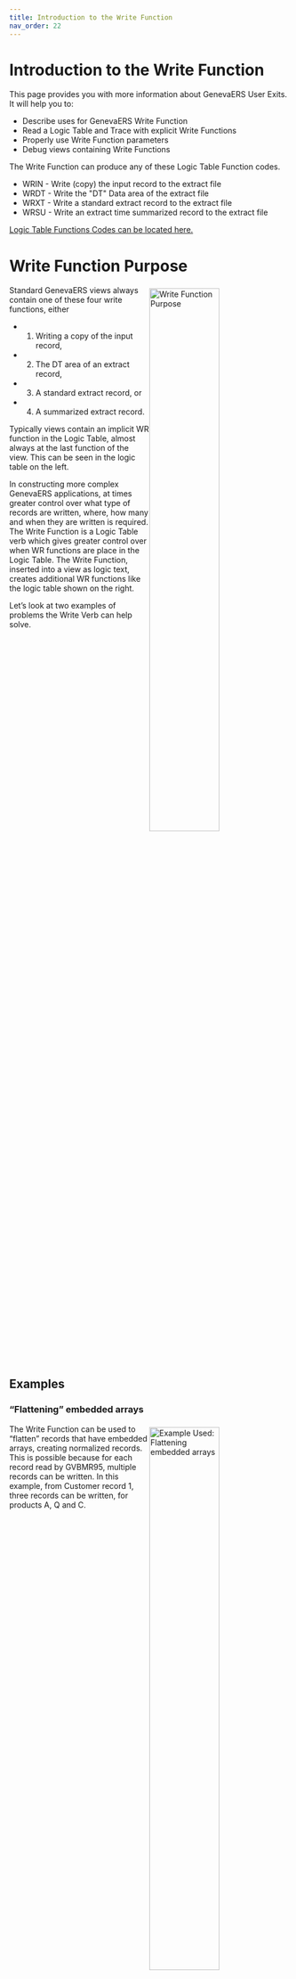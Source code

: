 ```yaml
---
title: Introduction to the Write Function
nav_order: 22
---
```


# Introduction to the Write Function

This page provides you with more information about GenevaERS User Exits.  It will help you to: 
- Describe uses for GenevaERS Write Function
- Read a Logic Table and Trace with explicit Write Functions
- Properly use Write Function parameters
- Debug views containing Write Functions

The Write Function can produce any of these Logic Table Function codes.  
- WRIN - Write (copy) the input record to the extract file
- WRDT - Write the "DT" Data area of the extract file
- WRXT - Write a standard extract record to the extract file
- WRSU - Write an extract time summarized record to the extract file

 [Logic Table Functions Codes can be located here.](Intro11a_Logic_Table_Function_Codes.md)

<div style="clear: right" >

# Write Function Purpose

<img style="float: right;" width="50%" vspace="5" alt="Write Function Purpose" src=images/Module21-The_Write_Function/Module21_Slide4.jpeg title="Write Function Purpose"/>

Standard GenevaERS views always contain one of these four write functions, either 
- 1. Writing a copy of the input record, 
- 2. The DT area of an extract record, 
- 3. A standard extract record, or 
- 4. A summarized extract record.  

Typically views contain an implicit WR function in the Logic Table, almost always at the last function of the view.  This can be seen in the logic table on the left.  

In constructing more complex GenevaERS applications, at times greater control over what type of records are written, where, how many and when they are written is required.   The Write Function is a Logic Table verb which gives greater control over when WR functions are place in the Logic Table. The Write Function, inserted into a view as logic text, creates additional WR functions like the logic table shown on the right.

Let’s look at two examples of problems the Write Verb can help solve.

<div style="clear: right" >

## Examples 
### “Flattening” embedded arrays

<img style="float: right;" width="50%" vspace="5" alt="Example Used: Flattening embedded arrays" src=images/Module21-The_Write_Function/Module21_Slide5.jpeg title="Example Used: Flattening embedded arrays"/>

The Write Function can be used to “flatten” records that have embedded arrays, creating normalized records.  This is possible because for each record read by GVBMR95, multiple records can be written.  In this example, from Customer record 1, three records can be written, for products A, Q and C.  

<div style="clear: right" >

### File Partitioning

<img style="float: right;" width="50%" vspace="5" alt="Example Use: File Partitioning" src=images/Module21-The_Write_Function/Module21_Slide6.jpeg title="File Partitioning"/>

Another typical use of the Write Verb is to split a file into multiple partitions.  Partitioning is important to be able to increase parallelism of the system in later steps.  

For example, suppose the day’s transactions are delivered in a single file.  Yet the GenevaERS environment has multiple partitions, a master file for each set of customers, perhaps by state, or for a range of customer IDs.  To be able to add the day’s transactions to customer master file, the daily file must be split into multiple files, one to be used in each master file update process.

To do this, the Write Verb is inserted into Logic Text “If” statements, testing the Customer ID and writing the record to the appropriate file.

The Write Verb and associated parameters control all aspects of writing records, including specifying which record type to write, which file (DD Name) to write it to, and if a Write User Exit should be called.  Let’s first review how these parameters are controlled on standard views, when the Write Verb is not used.  

<div style="clear: right" >

# Write Function Details

## Logic Table Function Type 

<img style="float: right;" width="50%" vspace="5" alt="Output Record Type Specification" src=images/Module21-The_Write_Function/Module21_Slide7.jpeg title="Output Record Type Specification"/>

The following rules determine which Logic Table Function is generated when a view contains no Write Verb and calls no Write Exit:  

- Views which use the Format Phase, either for File Format Output or for Hard Copy Reports, contain an implicit WRXT Functions to write standard extract records.  
- Views which use Extract Time Summarization, which requires standard extract file format records, contain an implicit WRSU to write summarized extract records.
- File output views which DO NOT use the Format Phase are Extract Only views.  Views which are Copy Input views—specified by selecting “Source-Record Structure”—contain WRIN Functions. All others contain WRDT functions to write the DT Data area of the extract record.

Almost all use of the Write Verb is for extract only views—views which do not use the Format Phase.  Because the WRXT and WRSU functions write standard extract file records (which are typically processed in the Format Phase), they are rarely used in conjunction with the Write Verb.  

<div style="clear: right" >

## DD Name Definition

The DD Name used for Extract Only views can be specified three ways:

<img style="float: right;" width="50%" vspace="5" alt="Output DD Name Definition, with Associated File" src=images/Module21-The_Write_Function/Module21_Slide8.jpeg title="Output DD Name Definition, with Associated File"/>



1. If an output physical file is specified in the View Properties, the Output DD Name associated with the physical file will be used.  In this example, the output physical file is OUTPUT01.  If we find the DD name for physical file OUTPUT01 by selecting Physical Files from the Navigator pane opening the OUTPUT01 physical file shows the output DD name of OUTPUT01.

<div style="clear: right" >

<img style="float: right;" width="50%" vspace="5" alt="Output DD Name Definition, with Associated File" src=images/Module21-The_Write_Function/Module21_Slide9.jpeg title="Output DD Name Definition, with Associated File"/>


2. If the physical file value is blank, a new DD name will be generated at runtime.  The most common generated name is the letter “F” followed by the last seven digits of the view number, using leading zeros if required.   In this left hand example, the DD Name is “F0000099”.

3. Alternatively, an Extract File Suffix can be used.  If the Extract File Number is assigned a value, the Extract Engine concatenates the assigned number to the value “EXTR” with three digits representing the Extract Work File Number, beginning with zeros if necessary to form the DD Name to be used.  In the right hand example, the extract records will be written to the file assigned to the DD Name EXTR001.


<div style="clear: right" >

## Write Exit Specification

<img style="float: right;" width="50%" vspace="5" alt="Write Exit Specification" src=images/Module21-The_Write_Function/Module21_Slide10.jpeg title="Write Exit Specification"/>

The last parameter the Write Verb controls is whether a Write Exit is called.  When the Write Verb is not used, write exits are assigned in view properties, in the Extract Phase tab.  The write exit is called as part of the implicit WR function generated for the view.

<div style="clear: right" >

# Write Function Syntax

<img style="float: right;" width="50%" vspace="5" alt="Write Function Syntax" src=images/Module21-The_Write_Function/Module21_Slide11.jpeg title="Write Function Syntax"/>

These are the elements of the Write Function syntax.  The Write verb keyword can be followed by three parameters which specify:
- Source
- Destination
- User Exit

The source parameter can be used to specify three possible sources:
- Input data, which means the view is a Copy Input view, the extract file containing a copy of the input record
- Data, which means the DT area data is written to the output file
- View, which means the standard view extract record is written to the output file.

The destination parameter allows modification of the target for the write:
- The Extract parameter allows specifying the DD Name suffix of the extract file
- The File parameter allows associating the write to a specific logical file

The user exit parameter allows specifying a user exit to be used

<div style="clear: right" >

# Example Write Function

<img style="float: right;" width="50%" vspace="5" alt="Example Write Function" src=images/Module21-The_Write_Function/Module21_Slide12.jpeg title="Example Write Function"/>

The following are examples of Write Functions.  Each of these example statements first tests field 4 to see if it is numeric.  If it is, then data will be written in some way:

### Example 1:  Copy Input to Physical File
```
IF (ISNUMERIC({field4})

	THEN WRITE (SOURCE=INPUT, 
     
     DEST=FILE= {LogicalFile3})

ENDIF
``` 

In example 1, the input data will be copied to an assigned Copy Input (Source=Input) Physical File associated with a specific Logical File (Destination=File)

### Example 2:  Call the DB2_Update Exit passing it the DT Data
```
IF (ISNUMERIC({field4})

	THEN WRITE (SOURCE=DATA, USEREXIT={DB2_Update}) 

ENDIF 
```

In example 2, the write verb causes a call to the DB2_Update User Exit (Userexit=DB2_Update).  It passes the exit the DT area data of the view. (Source=Data) 


### Example 3:  Write a Standard Extract Record to DD Name EXTR003
```
IF (ISNUMERIC({field4})

	 WRITE (SOURCE=VIEW, DEST=EXT=03) 

ENDIF 
```

In example 3, the write verb writes a Standard Extract Record (Source=View) to DD Name EXTR003 (Destination=Extension=03)

<div style="clear: right" >

## Record Filtering Example Logic

<img style="float: right;" width="50%" vspace="5" alt="Record Filtering Example Logic" src=images/Module21-The_Write_Function/Module21_Slide13.jpeg title="Record Filtering Example Logic"/>


The Write Verb can be used in either Record Level Filtering Logic, or Column Assignment Logic.  When a Write Verb is used in Record Filtering, the Select and Skip verbs cannot be used.  The Write Verb replaces the need for these keywords.

The logic shown here is Record Level Filtering logic, and could be used to partition a file containing multiple customers into individual files.  Record level filtering requires the use of the Source=Input parameter is used.  This parameter copies input records to the extract file.  This is required because no columns are created prior to executing Record Level Filtering logic.  The only valid output is to copy the input record.

```
If(CustomerID=“Cust1” Then

      Write(Source=Input,Destination=01)

Endif
```
```
If(CustomerID=“Cust4” Then

      Write(Source=Input,Destination=04)

Endif
```

In this example, the logic in the record filter first tests the Customer ID.  If it is “Cust1,” then the record is copied to the DD Name EXTR001 because of the Destination=01 parameter.  The second If statement will copy Customer 4 records to the EXTR004.  Because the logic is mutually exclusive, (the Customer ID can only be either Cust1 or Cust4, not both), the total output records will equal the input records, except they will be in two different files.

<div style="clear: right" >

## Column Filtering Example Logic

<img style="float: right;" width="50%" vspace="5" alt="Column Filtering Example Logic" src=images/Module21-The_Write_Function/Module21_Slide14.jpeg title="Column Filtering Example Logic"/>

Column Assignment Logic can use the Source=Input parameter if desired.  More frequently, it uses the Source=Data parameter.  This parameter writes all DT columns that have been built in the extract record to that point.  Thus logic can be used to select particular fields from the event file, and write a fixed length record to the output extract file.

Remember that the logic table creates fields in order by column numbers, from left to right.  This affects which column should contain the Write Verb. With a Write Verb in multiple columns, multiple records, of different lengths, will likely be written to the extract file.  

```
Column=CustID
Write(Source=Data)

Column=TranDate
Write(Source=Data)

Column=ProdID1
Write(Source=Data)

Column=Amount1
Write(Source=Data)
```

This example attempts to break a record with an array into multiple individual records.  The Write Verb in each column causes an extract record to be written with the DT data built to that point in the Logic Table.  As each field is added, the record become longer.  This is not typically a desired GenevaERS output.

<div style="clear: right" >

## Column Referencing Logic Example

<img style="float: right;" width="50%" vspace="5" alt="Column Referencing Logic Example" src=images/Module21-The_Write_Function/Module21_Slide15.jpeg title="Column Referencing Logic Example"/>

Alternatively, the Write Verb is often placed only in the last column of the view, thus acting upon the extract record after all columns have been built.  In order to change pervious columns, the logic text can reference those columns specifically.  Thus values in prior columns can be manipulated within the last column, prior to use of the Write Verb.

```
Column=CustID
Column=TranDate
```
No Logic in Column 3, only output column format specifications, followed by this logic in Column 4

```
Column.3=ProdID1
Column 4=Amount1
Write(Source=Data)

Column.3=ProdID2
Column.4=Amount2
Write(Source=Data)

Column.3=ProdID3
Column.4=Amount3
Write(Source=Data)
```
This example again attempts to break the array into multiple records.  

Because logic text can refer to previous columns, logic can be placed in column four which changes the value of column 3.  Thus 

- Both the Product ID and the Amount fields are set in column 4, and then a record is written.  

- Then these values are overwritten by the next Product ID and Amount combination, and another record is written.  

- Finally the last two fields are moved, and the last record written.  

This is a more common design of a view containing multiple Write Verbs.

<div style="clear: right" >

# Write Verb vs. Multiple Views

<img style="float: right;" width="50%" vspace="5" alt="Write Verb vs. Multiple Views" src=images/Module21-The_Write_Function/Module21_Slide16.jpeg title="Write Verb vs. Multiple Views"/>

Let’s take a moment and contrast the prior view with multiple write statements in one view, with using multiple views.  Because each view contains its own implicit Write function, by writing multiple views we could break apart the array.  To do so, the first view would reference the 1st array fields, Product and Amount 1; the second view the 2nd set of fields, and the third the 3rd set of fields.  Thus by reading one event file record, three extract records would be written.

The downside of this approach is that the logic to populate fields 1 and 2, the Customer ID and Tran Date, would be replicated in all three views; changes to these fields would need to be made in three places.  

<div style="clear: right" >

# Function Overview

<img style="float: right;" width="50%" vspace="5" alt="Sample Logic Table for Write Functions" src=images/Module21-The_Write_Function/Module21_Slide17.jpeg title="Sample Logic Table for Write Functions"/>

Using the Write Function keywords, any of the WR functions can be generated in a logic table.

- WRIN - Write (copy) the input record to the extract file
- WRDT - Write the "DT" Data area of the extract file
- WRXT - Write a standard extract record to the extract file
- WRSU - Write an extract time summarized record to the extract file

In these example logic tables, a standard extract only view without a Write Verb is shown on the left.  This view has one WR function, as the last function in the logic table.

The logic table on the right shows the write verb, with Source=Data, has been coded multiple times in logic text.  

Note that the sequence number is 001, meaning all these write verbs are contained in the logic text of column 1.  Each of the logic table functions immediately preceding these WRDT functions may modify the extracted data during the Extract Phase.  Each will result in a different extract record being written to the extract file.

[Click here to access the list of the most common Logic Table Functions for reference.](Intro11a_Logic_Table_Function_Codes.md)

<div style="clear: right" > 

# Links

Place following text in the topic:  
    ````
    [Topic A](TopicA)
    ````

The link displays as:   
[Topic A](TopicA)